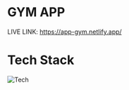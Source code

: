 # GYM APP

LIVE LINK: https://app-gym.netlify.app/

# Tech Stack

![Tech](https://skills.thijs.gg/icons?i=react,js,html,css,materialui)

